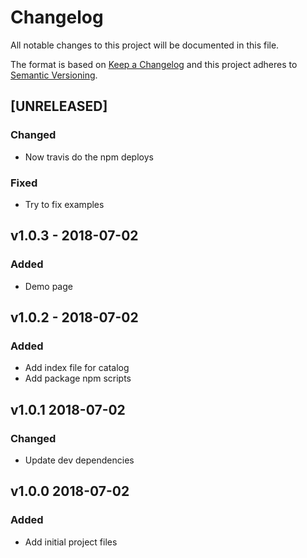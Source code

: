 # Changelog
All notable changes to this project will be documented in this file.

The format is based on [Keep a Changelog](http://keepachangelog.com/en/1.0.0/)
and this project adheres to [Semantic Versioning](http://semver.org/spec/v2.0.0.html).

<!--
## [UNRELEASED]
### Added
### Changed
### Deprecated
### Removed
### Fixed
### Security
-->



## [UNRELEASED]
### Changed
- Now travis do the npm deploys
### Fixed
- Try to fix examples




## v1.0.3 - 2018-07-02
### Added
- Demo page




## v1.0.2 - 2018-07-02
### Added
- Add index file for catalog
- Add package npm scripts




## v1.0.1 2018-07-02
### Changed
- Update dev dependencies




## v1.0.0 2018-07-02
### Added
- Add initial project files
